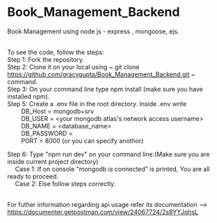 # Book_Management_Backend
Book Management using node js - express , mongoose, ejs.<br/><br/>

To see the code, follow the steps:<br/>
Step 1: Fork the repository.<br/>
Step 2: Clone it on your local using ~  git clone https://github.com/gracygupta/Book_Management_Backend.git  ~ command.<br/>
Step 3: On your command line type  npm install (make sure you have installed npm).<br/>
Step 5: Create a .env file in the root directory. Inside .env write<br/>&emsp;&emsp;
                      DB_Host = mongodb+srv<br/>&emsp;&emsp;
                      DB_USER = <your mongodb atlas's network access username><br/>&emsp;&emsp;
                      DB_NAME = <database_name><br/>&emsp;&emsp;
                      DB_PASSWORD = <passwors><br/>&emsp;&emsp;
                      PORT = 8000 (or you can specify anothor)<br/>

Step 6: Type "npm run dev" on your command line.(Make sure you are inside current project directory)<br/>&emsp;
        Case 1: If on console "mongodb is connected" is printed, You are all ready to proceed.<br/>&emsp;
        Case 2: Else follow steps correctly.<br/><br/>
  
   For futher information regarding api usage refer its documentation --> https://documenter.getpostman.com/view/24067724/2s8YYJqhsL
        
        
